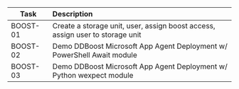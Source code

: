 | Task     | Description                                                                   |
| -------- |:------------------------------------------------------------------------------|
| BOOST-01 | Create a storage unit, user, assign boost access, assign user to storage unit |
| BOOST-02 | Demo DDBoost Microsoft App Agent Deployment w/ PowerShell Await module        |
| BOOST-03 | Demo DDBoost Microsoft App Agent Deployment w/ Python wexpect module          |
